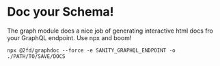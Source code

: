 # Doc your Schema!

The graph module does a nice job of generating interactive html docs fro your GraphQL endpoint. Use npx and boom!

`npx @2fd/graphdoc --force -e SANITY_GRAPHQL_ENDPOINT -o ./PATH/TO/SAVE/DOCS`
